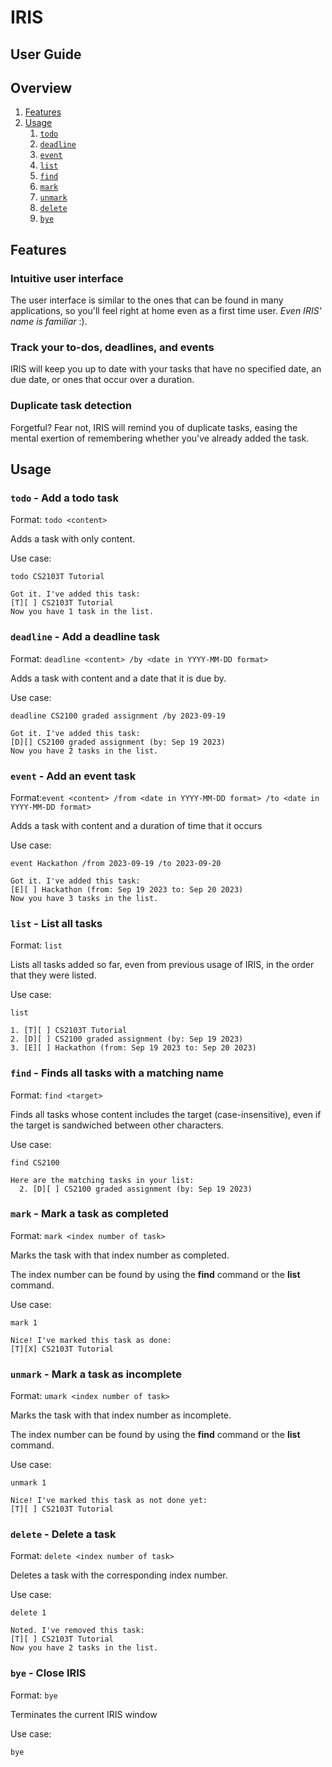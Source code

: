 # IRIS

## User Guide

## Overview

1. [Features](#features)
2. [Usage](#usage)
    1. [`todo`](#todo---add-a-todo-task)
    2. [`deadline`](#deadline---add-a-deadline-task)
    3. [`event`](#event---add-an-event-task)
    4. [`list`](#list---list-all-tasks)
    5. [`find`](#find---finds-all-tasks-with-a-matching-name)
    6. [`mark`](#mark---mark-a-task-as-completed)
    7. [`unmark`](#unmark---mark-a-task-as-incomplete)
    8. [`delete`](#delete---delete-a-task)
    9. [`bye`](#bye---close-iris)

## Features

### Intuitive user interface
The user interface is similar to the ones 
that can be found in many applications, so you'll feel right at home even as
a first time user. _Even IRIS' name is familiar_ :).

### Track your to-dos, deadlines, and events
IRIS will keep you up to date with your tasks that have no specified date, an due date,
or ones that occur over a duration.

### Duplicate task detection
Forgetful? Fear not, IRIS will remind you of duplicate tasks, easing the mental
exertion of remembering whether you've already added the task.

## Usage


### `todo` - Add a todo task

Format: `todo <content>`

Adds a task with only content.

Use case:

`todo CS2103T Tutorial`

```
Got it. I've added this task:
[T][ ] CS2103T Tutorial
Now you have 1 task in the list.
```


### `deadline` - Add a deadline task

Format: `deadline <content> /by <date in YYYY-MM-DD format>`

Adds a task with content and a date that it is due by.

Use case:

`deadline CS2100 graded assignment /by 2023-09-19`

```
Got it. I've added this task:
[D][] CS2100 graded assignment (by: Sep 19 2023)
Now you have 2 tasks in the list.
```


### `event` - Add an event task

Format:`event <content> /from <date in YYYY-MM-DD format> /to <date in YYYY-MM-DD format>`

Adds a task with content and a duration of time that it occurs

Use case:

`event Hackathon /from 2023-09-19 /to 2023-09-20`
```
Got it. I've added this task:
[E][ ] Hackathon (from: Sep 19 2023 to: Sep 20 2023)
Now you have 3 tasks in the list.
```


### `list` - List all tasks

Format: `list`

Lists all tasks added so far, even from previous usage of IRIS, in the order that they were listed.

Use case:

`list`

```
1. [T][ ] CS2103T Tutorial
2. [D][ ] CS2100 graded assignment (by: Sep 19 2023)
3. [E][ ] Hackathon (from: Sep 19 2023 to: Sep 20 2023)
```

### `find` - Finds all tasks with a matching name

Format: `find <target>`

Finds all tasks whose content includes the target (case-insensitive), 
even if the target is sandwiched between other characters.

Use case:

`find CS2100`

```
Here are the matching tasks in your list:
  2. [D][ ] CS2100 graded assignment (by: Sep 19 2023)
```


### `mark` - Mark a task as completed

Format: `mark <index number of task>`

Marks the task with that index number as completed. 

The index number can be found by using the **find** command 
or the **list** command.

Use case:

`mark 1`

```
Nice! I've marked this task as done:
[T][X] CS2103T Tutorial
```

### `unmark` - Mark a task as incomplete

Format: `umark <index number of task>`

Marks the task with that index number as incomplete.

The index number can be found by using the **find** command
or the **list** command.

Use case:

`unmark 1`

```
Nice! I've marked this task as not done yet:
[T][ ] CS2103T Tutorial
```

### `delete` - Delete a task

Format: `delete <index number of task>`

Deletes a task with the corresponding index number. 

Use case:

`delete 1`

```
Noted. I've removed this task:
[T][ ] CS2103T Tutorial
Now you have 2 tasks in the list.
```

### `bye` - Close IRIS

Format: `bye`

Terminates the current IRIS window

Use case:

`bye`